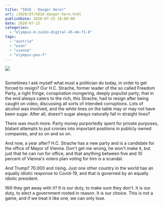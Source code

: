 ```yaml
---
title: "5018 - Danger Here!"
url: /2020/07/5018-danger-here.html
publishDate: 2020-07-15 18:00:00
date: 2020-07-15
categories: 
  - "olympus-m-zuiko-digital-45-mm-f1-8"
tags: 
  - "austria"
  - "wien"
  - "vienna"
  - "olympus-pen-f"
---
```

<div class="container">
<div class="center"><a target="_blank" href="https://d25zfm9zpd7gm5.cloudfront.net/1200x1200/2018/20180616_190324_lr.jpg"><img class="webfeedsFeaturedVisual" src="https://d25zfm9zpd7gm5.cloudfront.net/0600x0600/2018/20180616_190324_lr.jpg" /></a></div>
</div>
<br />

Sometimes I ask myself what must a politician do today, in order to
get forced to resign? Our H.C.&nbsp;Strache, former leader of the so
called Freedom Party, a right fringe, conspiration mongering, deeply
populist party, that in the end always caters to the rich, this
Strache, had to resign after being caught on video, discussing all
sorts of intended corruptions. Lots of alcohol was involved, and
the white lines on the table may or may not have been sugar. After
all, doesn't sugar always naturally fall in straight lines? 

There was much more. Party money purportedly spent for private
purposes, blatant attempts to put cronies into important positions
in publicly owned companies, and so on and so on.

And now, a year after? H.C.&nbsp;Strache has a new party and is a
candidate for the office of Mayor of Vienna. Don't get me wrong, he
won't make it, but just that he can run for office, and that
anything between five and 10 percent of Vienna's voters plan voting
for him is a scandal.

And Trump? 70.000 and rising. Just one other country in the world
has an equally idiotic response to Covid-19, and that is governed by
an equally idiotic president.

Will they get away with it? It is our duty, to make sure they don't.
It is our duty, to elect a government rooted in reason. It is our
choice. This is not a game, and if we treat it like one, we can only
lose.